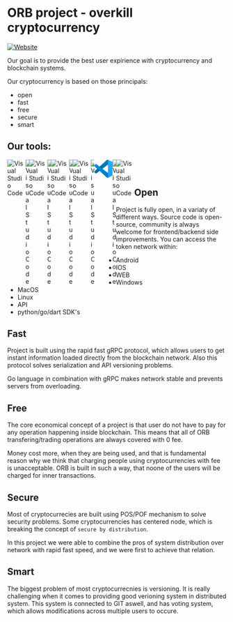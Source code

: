 # ORB project - overkill cryptocurrency

[![Website](https://img.shields.io/website?label=codeSTACKr.com&style=for-the-badge&url=https%3A%2F%2Fcodestackr.com)](https://webpage.com)

Our goal is to provide the best user expirience with cryptocurrency and blockchain systems.

Our cryptocurrency is based on those principals:
- open
- fast
- free
- secure
- smart

## Our tools:

<img align="left" alt="Visual Studio Code" width="42px" src="https://i1.wp.com/techxposer.com/wp-content/uploads/2019/12/grpc-icon.png?fit=626%2C664" />
<img align="left" alt="Visual Studio Code" width="8px" src="https://upload.wikimedia.org/wikipedia/commons/5/59/Empty.png" />


<img align="left" alt="Visual Studio Code" width="42px" src="https://upload.wikimedia.org/wikipedia/commons/7/7e/Dart-logo.png" />
<img align="left" alt="Visual Studio Code" width="8px" src="https://upload.wikimedia.org/wikipedia/commons/5/59/Empty.png" />


<img align="left" alt="Visual Studio Code" width="42px" src="https://stickker.net/wp-content/uploads/2018/11/flutter.png-578x578.png" />
<img align="left" alt="Visual Studio Code" width="8px" src="https://upload.wikimedia.org/wikipedia/commons/5/59/Empty.png" />

<img align="left" alt="Visual Studio Code" width="42px" src="https://juststickers.in/wp-content/uploads/2016/07/go-programming-language.png" />
<img align="left" alt="Visual Studio Code" width="8px" src="https://upload.wikimedia.org/wikipedia/commons/5/59/Empty.png" />

<img align="left" alt="Visual Studio Code" width="42px" src="https://raw.githubusercontent.com/github/explore/80688e429a7d4ef2fca1e82350fe8e3517d3494d/topics/visual-studio-code/visual-studio-code.png" />
<img align="left" alt="Visual Studio Code" width="8px" src="https://upload.wikimedia.org/wikipedia/commons/5/59/Empty.png" />

<img align="left" alt="Visual Studio Code" width="42px" src="https://git-scm.com/images/logos/downloads/Git-Icon-1788C.png" />

<br />
<br />

## Open

Project is fully open, in a variaty of different ways. 
Source code is open-source, community is always welcome for frontend/backend side improvements.
You can access the token network within:
- Android
- IOS
- WEB
- Windows
- MacOS
- Linux
- API
- python/go/dart SDK's

## Fast

Project is built using the rapid fast gRPC protocol, which allows users to get instant information loaded directly from the blockchain network. Also this protocol solves serialization and API versioning problems.

Go language in combination with gRPC makes network stable and prevents servers from overloading.

## Free

The core economical concept of a project is that user do not have to pay for any operation happening inside blockchain. This means that all of ORB transfering/trading operations are always covered with 0 fee.

Money cost more, when they are being used, and that is fundamental reason why we think that charging people using cryptocurrencies with fee is unacceptable.
ORB is built in such a way, that noone of the users will be charged for inner transactions.

## Secure

Most of cryptocurrecies are built using POS/POF mechanism to solve security problems. Some cryptocurrencies has centered node, which is breaking the concept of `secure by distribution`.

In this project we were able to combine the pros of system distribution over network with rapid fast speed, and we were first to achieve that relation.

## Smart

The biggest problem of most cryptocurrecnies is versioning. It is really challenging when it comes to providing good verioning system in distributed system. This system is connected to GIT aswell, and has voting system, which allows modifications across multiple users to occure.

